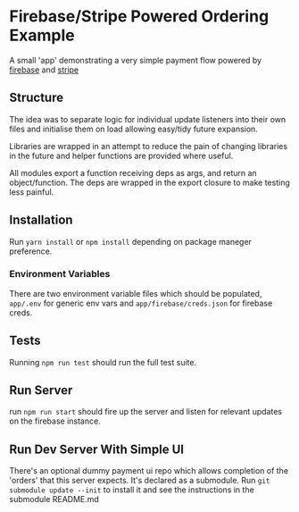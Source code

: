 # Firebase/Stripe Powered Ordering Example

A small 'app' demonstrating a very simple payment flow powered by [firebase][1]
and [stripe][1]

## Structure
The idea was to separate logic for individual update listeners into their own
files and initialise them on load allowing easy/tidy future expansion.

Libraries are wrapped in an attempt to reduce the pain of changing libraries in
the future and helper functions are provided where useful.

All modules export a function receiving deps as args, and return an
object/function. The deps are wrapped in the export closure to make testing less
painful.

## Installation
Run `yarn install` or `npm install` depending on package maneger preference.

### Environment Variables
There are two environment variable files which should be populated, `app/.env`
for generic env vars and `app/firebase/creds.json` for firebase creds.

## Tests
Running `npm run test` should run the full test suite.

## Run Server
run `npm run start` should fire up the server and listen for relevant updates on
the firebase instance.

## Run Dev Server With Simple UI
There's an optional dummy payment ui repo which allows completion of the
'orders' that this server expects. It's declared as a submodule.
Run `git submodule update --init` to install it and see the instructions in the
submodule README.md


[0]:[https://firebase.google.com/]
[1]:[https://stripe.com/gb]
